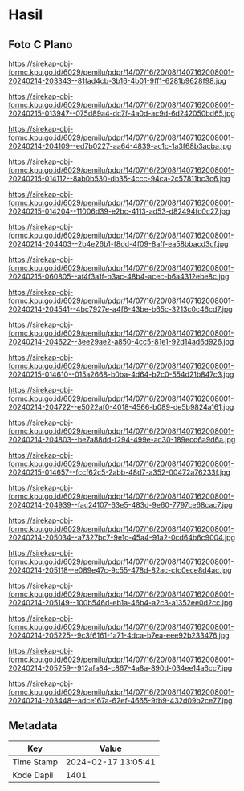 # Hasil

## Foto C Plano

https://sirekap-obj-formc.kpu.go.id/6029/pemilu/pdpr/14/07/16/20/08/1407162008001-20240214-203343--81fad4cb-3b16-4b01-9ff1-6281b9628f98.jpg

https://sirekap-obj-formc.kpu.go.id/6029/pemilu/pdpr/14/07/16/20/08/1407162008001-20240215-013947--075d89a4-dc7f-4a0d-ac9d-6d242050bd65.jpg

https://sirekap-obj-formc.kpu.go.id/6029/pemilu/pdpr/14/07/16/20/08/1407162008001-20240214-204109--ed7b0227-aa64-4839-ac1c-1a3f68b3acba.jpg

https://sirekap-obj-formc.kpu.go.id/6029/pemilu/pdpr/14/07/16/20/08/1407162008001-20240215-014112--8ab0b530-db35-4ccc-94ca-2c57811bc3c6.jpg

https://sirekap-obj-formc.kpu.go.id/6029/pemilu/pdpr/14/07/16/20/08/1407162008001-20240215-014204--11006d39-e2bc-4113-ad53-d82494fc0c27.jpg

https://sirekap-obj-formc.kpu.go.id/6029/pemilu/pdpr/14/07/16/20/08/1407162008001-20240214-204403--2b4e26b1-f8dd-4f09-8aff-ea58bbacd3cf.jpg

https://sirekap-obj-formc.kpu.go.id/6029/pemilu/pdpr/14/07/16/20/08/1407162008001-20240215-060805--af4f3a1f-b3ac-48b4-acec-b6a4312ebe8c.jpg

https://sirekap-obj-formc.kpu.go.id/6029/pemilu/pdpr/14/07/16/20/08/1407162008001-20240214-204541--4bc7927e-a4f6-43be-b65c-3213c0c46cd7.jpg

https://sirekap-obj-formc.kpu.go.id/6029/pemilu/pdpr/14/07/16/20/08/1407162008001-20240214-204622--3ee29ae2-a850-4cc5-81e1-92d14ad6d926.jpg

https://sirekap-obj-formc.kpu.go.id/6029/pemilu/pdpr/14/07/16/20/08/1407162008001-20240215-014610--015a2668-b0ba-4d64-b2c0-554d21b847c3.jpg

https://sirekap-obj-formc.kpu.go.id/6029/pemilu/pdpr/14/07/16/20/08/1407162008001-20240214-204722--e5022af0-4018-4566-b089-de5b9824a161.jpg

https://sirekap-obj-formc.kpu.go.id/6029/pemilu/pdpr/14/07/16/20/08/1407162008001-20240214-204803--be7a88dd-f294-499e-ac30-189ecd6a9d6a.jpg

https://sirekap-obj-formc.kpu.go.id/6029/pemilu/pdpr/14/07/16/20/08/1407162008001-20240215-014657--fccf62c5-2abb-48d7-a352-00472a76233f.jpg

https://sirekap-obj-formc.kpu.go.id/6029/pemilu/pdpr/14/07/16/20/08/1407162008001-20240214-204939--fac24107-63e5-483d-9e60-7797ce68cac7.jpg

https://sirekap-obj-formc.kpu.go.id/6029/pemilu/pdpr/14/07/16/20/08/1407162008001-20240214-205034--a7327bc7-9e1c-45a4-91a2-0cd64b6c9004.jpg

https://sirekap-obj-formc.kpu.go.id/6029/pemilu/pdpr/14/07/16/20/08/1407162008001-20240214-205118--e089e47c-9c55-478d-82ac-cfc0ece8d4ac.jpg

https://sirekap-obj-formc.kpu.go.id/6029/pemilu/pdpr/14/07/16/20/08/1407162008001-20240214-205149--100b546d-eb1a-46b4-a2c3-a1352ee0d2cc.jpg

https://sirekap-obj-formc.kpu.go.id/6029/pemilu/pdpr/14/07/16/20/08/1407162008001-20240214-205225--9c3f6161-1a71-4dca-b7ea-eee92b233476.jpg

https://sirekap-obj-formc.kpu.go.id/6029/pemilu/pdpr/14/07/16/20/08/1407162008001-20240214-205259--912afa84-c867-4a8a-890d-034ee14a6cc7.jpg

https://sirekap-obj-formc.kpu.go.id/6029/pemilu/pdpr/14/07/16/20/08/1407162008001-20240214-203448--adce167a-62ef-4665-9fb9-432d09b2ce77.jpg


## Metadata

| Key        | Value               |
| ---------- | ------------------- |
| Time Stamp | 2024-02-17 13:05:41 |
| Kode Dapil | 1401                |



